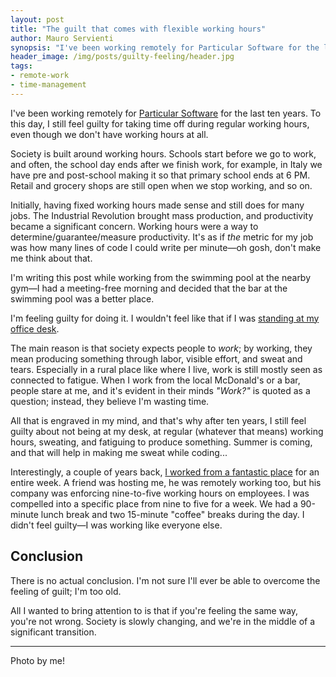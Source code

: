 ```yaml
---
layout: post
title: "The guilt that comes with flexible working hours"
author: Mauro Servienti
synopsis: "I've been working remotely for Particular Software for the last ten years. To this day, I still feel guilty for taking time off during regular working hours, even though we don't have working hours at all. Why is that?"
header_image: /img/posts/guilty-feeling/header.jpg
tags:
- remote-work
- time-management
---
```


I've been working remotely for [Particular Software](https://www.particular.net) for the last ten years. To this day, I still feel guilty for taking time off during regular working hours, even though we don't have working hours at all.

Society is built around working hours. Schools start before we go to work, and often, the school day ends after we finish work, for example, in Italy we have pre and post-school making it so that primary school ends at 6 PM. Retail and grocery shops are still open when we stop working, and so on.

Initially, having fixed working hours made sense and still does for many jobs. The Industrial Revolution brought mass production, and productivity became a significant concern. Working hours were a way to determine/guarantee/measure productivity. It's as if _the_ metric for my job was how many lines of code I could write per minute—oh gosh, don't make me think about that.

I'm writing this post while working from the swimming pool at the nearby gym—I had a meeting-free morning and decided that the bar at the swimming pool was a better place.

I'm feeling guilty for doing it. I wouldn't feel like that if I was [standing at my office desk](https://milestone.topics.it/tags/stand-up-work.html).

The main reason is that society expects people to _work_; by working, they mean producing something through labor, visible effort, and sweat and tears. Especially in a rural place like where I live, work is still mostly seen as connected to fatigue. When I work from the local McDonald's or a bar, people stare at me, and it's evident in their minds _"Work?"_ is quoted as a question; instead, they believe I'm wasting time.

All that is engraved in my mind, and that's why after ten years, I still feel guilty about not being at my desk, at regular (whatever that means) working hours, sweating, and fatiguing to produce something. Summer is coming, and that will help in making me sweat while coding...

Interestingly, a couple of years back, [I worked from a fantastic place](https://milestone.topics.it/2021/11/17/slow-down.html) for an entire week. A friend was hosting me, he was remotely working too, but his company was enforcing nine-to-five working hours on employees. I was compelled into a specific place from nine to five for a week. We had a 90-minute lunch break and two 15-minute "coffee" breaks during the day. I didn't feel guilty—I was working like everyone else.

## Conclusion

There is no actual conclusion. I'm not sure I'll ever be able to overcome the feeling of guilt; I'm too old.

All I wanted to bring attention to is that if you're feeling the same way, you're not wrong. Society is slowly changing, and we're in the middle of a significant transition.

---

Photo by me!
